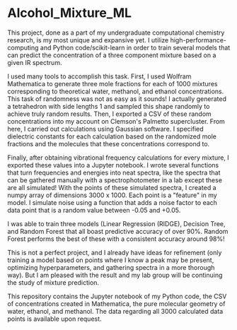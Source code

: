 # Alcohol_Mixture_ML
This project, done as a part of my undergraduate computational chemistry research, is my most unique and expansive yet. 
I utilize high-performance-computing and Python code/scikit-learn in order to train several models that can predict the 
concentration of a three component mixture based on a given IR spectrum. 

I used many tools to accomplish this task. First, I used Wolfram Mathematica to generate three mole fractions for each of 1000 mixtures corresponding to 
theoretical water, methanol, and ethanol concentrations. This task of randomness was not as easy as it sounds! I actually generated a 
tetrahedron with side lengths 1 and sampled this shape randomly to achieve truly random results. Then, I exported a CSV of these random concentrations into my account
on Clemson's Palmetto supercluster. From here, I carried out calculations using Gaussian software. I specified dielectric constants
for each calculation based on the randomized mole fractions and the molecules that these concentrations correspond to. 

Finally, after obtaining vibrational frequency calculations for every mixture, I exported these values into a Jupyter notebook. I wrote several 
functions that turn frequencies and energies into neat spectra, like the spectra that can be gathered manually with a spectrophotometer in a lab
except these are all simulated! With the points of these simulated spectra, I created a numpy array of dimensions 3000 x 1000. Each point is a 
"feature" in my model. I simulate noise using a function that adds a noise factor to each data point that is a random value between -0.05 and +0.05.

I was able to train three models (Linear Regression (RIDGE), Decision Tree, and Random Forest that all boast predictive accuracy of over 90%. 
Random Forest performs the best of these with a consistent accuracy around 98%!

This is not a perfect project, and I already have ideas for refinement (only training a model based on points where I know a peak may be present,
optimizing hyperparameters, and gathering spectra in a more thorough way). But I am pleased with the result and my lab group will be continuing the study
of mixture prediction.

This repository contains the Jupyter notebook of my Python code, the CSV of concentrations created in Mathematica, the pure molecular geometry
of water, ethanol, and methanol. The data regarding all 3000 calculated data points is available upon request.

